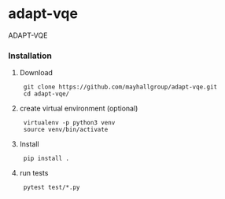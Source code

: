 
# adapt-vqe
ADAPT-VQE

### Installation
1. Download
    
        git clone https://github.com/mayhallgroup/adapt-vqe.git
        cd adapt-vqe/

2. create virtual environment (optional)
         
        virtualenv -p python3 venv
        source venv/bin/activate

3. Install

        pip install .

4. run tests
    
        pytest test/*.py
